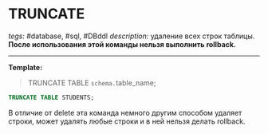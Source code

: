 # TRUNCATE
*tegs:* #database, #sql, #DBddl 
*description:* удаление всех строк таблицы. **После использования этой команды нельзя выполнить rollback.**

---
**Template:**
>TRUNCATE TABLE `schema.`table_name;

```sql
TRUNCATE TABLE STUDENTS;
```

В отличие от delete эта команда немного другим способом удаляет строки, может удалять любые строки и в ней нельзя делать rollback.